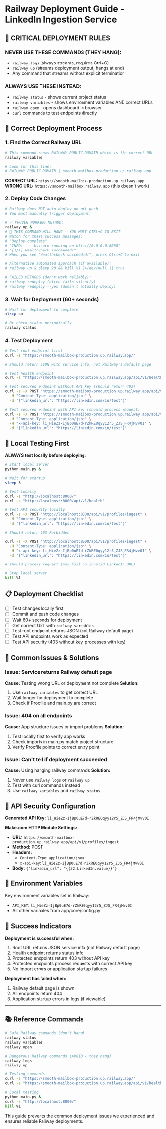# Railway Deployment Guide - LinkedIn Ingestion Service

## 🚨 CRITICAL DEPLOYMENT RULES

### NEVER USE THESE COMMANDS (THEY HANG):
- `railway logs` (always streams, requires Ctrl+C)
- `railway up` (streams deployment output, hangs at end)
- Any command that streams without explicit termination

### ALWAYS USE THESE INSTEAD:
- `railway status` - shows current project status
- `railway variables` - shows environment variables AND correct URLs
- `railway open` - opens dashboard in browser
- `curl` commands to test endpoints directly

## 🎯 Correct Deployment Process

### 1. Find the Correct Railway URL
```bash
# This command shows RAILWAY_PUBLIC_DOMAIN which is the correct URL
railway variables

# Look for this line:
# RAILWAY_PUBLIC_DOMAIN │ smooth-mailbox-production.up.railway.app
```

**CORRECT URL:** `https://smooth-mailbox-production.up.railway.app`
**WRONG URL:** `https://smooth-mailbox.railway.app` (this doesn't work)

### 2. Deploy Code Changes
```bash
# Railway does NOT auto-deploy on git push
# You must manually trigger deployment:

# ✅ PROVEN WORKING METHOD:
railway up &
# 🚨 THIS COMMAND WILL HANG - YOU MUST CTRL+C TO EXIT
# Watch for these success messages:
# "Deploy complete"
# "INFO:     Uvicorn running on http://0.0.0.0:8080"
# "[1/1] Healthcheck succeeded!"
# When you see "Healthcheck succeeded!", press Ctrl+C to exit

# Alternative automated approach (if available):
# railway up & sleep 90 && kill %1 2>/dev/null || true

# FAILED METHODS (don't work reliably):
# railway redeploy (often fails silently)
# railway redeploy --yes (doesn't actually deploy)
```

### 3. Wait for Deployment (60+ seconds)
```bash
# Wait for deployment to complete
sleep 60

# Or check status periodically
railway status
```

### 4. Test Deployment
```bash
# Test root endpoint first
curl -s "https://smooth-mailbox-production.up.railway.app/"

# Should return JSON with service info, not Railway's default page

# Test health endpoint
curl -s "https://smooth-mailbox-production.up.railway.app/api/v1/health"

# Test secured endpoint without API key (should return 403)
curl -s -X POST "https://smooth-mailbox-production.up.railway.app/api/v1/profiles/ingest" \
  -H "Content-Type: application/json" \
  -d '{"linkedin_url": "https://linkedin.com/in/test"}'

# Test secured endpoint with API key (should process request)
curl -s -X POST "https://smooth-mailbox-production.up.railway.app/api/v1/profiles/ingest" \
  -H "Content-Type: application/json" \
  -H "x-api-key: li_HieZz-IjBp0uE7d-rZkRE0qyy12r5_ZJS_FR4jMvv0I" \
  -d '{"linkedin_url": "https://linkedin.com/in/test"}'
```

## 🔧 Local Testing First

**ALWAYS test locally before deploying:**

```bash
# Start local server
python main.py &

# Wait for startup
sleep 3

# Test locally
curl -s "http://localhost:8000/"
curl -s "http://localhost:8000/api/v1/health"

# Test API security locally
curl -s -X POST "http://localhost:8000/api/v1/profiles/ingest" \
  -H "Content-Type: application/json" \
  -d '{"linkedin_url": "https://linkedin.com/in/test"}'

# Should return 403 Forbidden

curl -s -X POST "http://localhost:8000/api/v1/profiles/ingest" \
  -H "Content-Type: application/json" \
  -H "x-api-key: li_HieZz-IjBp0uE7d-rZkRE0qyy12r5_ZJS_FR4jMvv0I" \
  -d '{"linkedin_url": "https://linkedin.com/in/test"}'

# Should process request (may fail on invalid LinkedIn URL)

# Stop local server
kill %1
```

## 📋 Deployment Checklist

- [ ] Test changes locally first
- [ ] Commit and push code changes
- [ ] Wait 60+ seconds for deployment
- [ ] Get correct URL with `railway variables`
- [ ] Test root endpoint returns JSON (not Railway default page)
- [ ] Test API endpoints work as expected
- [ ] Test API security (403 without key, processes with key)

## 🐛 Common Issues & Solutions

### Issue: Service returns Railway default page
**Cause:** Testing wrong URL or deployment not complete
**Solution:** 
1. Use `railway variables` to get correct URL
2. Wait longer for deployment to complete
3. Check if Procfile and main.py are correct

### Issue: 404 on all endpoints
**Cause:** App structure issues or import problems
**Solution:**
1. Test locally first to verify app works
2. Check imports in main.py match project structure
3. Verify Procfile points to correct entry point

### Issue: Can't tell if deployment succeeded
**Cause:** Using hanging railway commands
**Solution:**
1. Never use `railway logs` or `railway up`
2. Test with curl commands instead
3. Use `railway variables` and `railway status`

## 🔑 API Security Configuration

**Generated API Key:** `li_HieZz-IjBp0uE7d-rZkRE0qyy12r5_ZJS_FR4jMvv0I`

**Make.com HTTP Module Settings:**
- **URL:** `https://smooth-mailbox-production.up.railway.app/api/v1/profiles/ingest`
- **Method:** POST
- **Headers:**
  - `Content-Type`: `application/json`
  - `x-api-key`: `li_HieZz-IjBp0uE7d-rZkRE0qyy12r5_ZJS_FR4jMvv0I`
- **Body:** `{"linkedin_url": "{{32.LinkedIn.value}}"}`

## 📝 Environment Variables

Key environment variables set in Railway:
- `API_KEY`: `li_HieZz-IjBp0uE7d-rZkRE0qyy12r5_ZJS_FR4jMvv0I`
- All other variables from app/core/config.py

## 🎯 Success Indicators

**Deployment is successful when:**
1. Root URL returns JSON service info (not Railway default page)
2. Health endpoint returns status info
3. Protected endpoints return 403 without API key
4. Protected endpoints process requests with correct API key
5. No import errors or application startup failures

**Deployment has failed when:**
1. Railway default page is shown
2. All endpoints return 404
3. Application startup errors in logs (if viewable)

---

## 📚 Reference Commands

```bash
# Safe Railway commands (don't hang)
railway status
railway variables
railway open

# Dangerous Railway commands (AVOID - they hang)
railway logs
railway up

# Testing commands
curl -s "https://smooth-mailbox-production.up.railway.app/"
curl -s "https://smooth-mailbox-production.up.railway.app/api/v1/health"

# Local testing
python main.py &
curl -s "http://localhost:8000/"
kill %1
```

This guide prevents the common deployment issues we experienced and ensures reliable Railway deployments.
